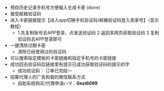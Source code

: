 * 预存历史记录手机号方便输入生成卡密  (done)
* 接受邮箱验证码
* 进入卡密链接提示【进入app切换手机验证码/邮箱验证码登入卖家号】（显示教程）
  * 1.先复制账号去APP登录，点发送验证码 2.返回本网页获取验证码 3.复制验证码去APP登录即可
* 一键清除过期卡密
  * 清除已经使用过的验证码
* 可以搜索指定模板的卡密链接和指定手机号的卡密链接
* 成功回去验证码后链接里有提示已成功获取验证码的提示的字
  * 成功验证码： 订单已完结～
* 招募代理人的广告和我的微信联系方式
  * 自助系统购买/代理申请👉V：**Gezi6099**